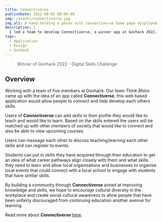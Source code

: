 ```yaml
---
title: Connectiverse
publishDate: 2022-08-02 00:00:00
img: /assets/connectiverse.jpg
img_alt: A hand holding a phone with connectiverse home page displayed on the screen.
description: |
  I led a team to develop Connectiverse, a winner app at Govhack 2022.
tags:
  - Application
  - Design
  - Govhack
---
```

> Winner of Govhack 2022 - Digital Skills Challenge

## Overview

Working with a team of five members at Govhack. Our team <i>Think Rhino</i> came up with the idea of an app called <strong>Connectiverse</strong>, this web based application would allow people to connect and help develop each others skills.

Users of <strong>Connectiverse</strong> can add skills to their profile they would like to teach and would like to learn. Based on the skills entered the users will be matched up with other members of society that would like to connect and also be able to view upcoming courses.

Users can message each other to discuss teaching/learning each other skills and can register to events.

Students can put in skills they have acquired through their education to get an idea of what career pathways align closely with them and what skills they need to learn and allow local organisations and businesses to organise local events that could connect with a local school to engage with students that have similar skills.

By building a community through <strong>Connectiverse</strong> aimed at improving knowledge and skills, we hope to encourage cultural diversity in the workplace and create social cultural awareness to allow people that have been unfairly discouraged from continuing education another avenue for learning.

Read more about <strong>Connectiverse</strong> [here](https://sites.google.com/view/connectiverse-govhack-2022/home).